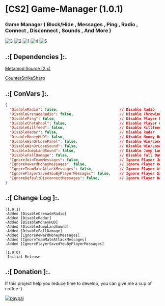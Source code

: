# [CS2] Game-Manager (1.0.1)

### Game Manager ( Block/Hide , Messages , Ping , Radio , Connect , Disconnect , Sounds , And More )

![3](https://github.com/oqyh/cs2-Game-Manager/assets/48490385/76d08c47-d838-4867-8410-06b7c8249add)
![2](https://github.com/oqyh/cs2-Game-Manager/assets/48490385/1d2c9311-3092-4c49-8198-b37d3cb65890)
![1](https://github.com/oqyh/cs2-Game-Manager/assets/48490385/65c8b2d0-045a-46d2-b75a-a2c235fc6a26)
![4](https://github.com/oqyh/cs2-Game-Manager/assets/48490385/138b8ff5-df2e-4c3a-a85a-f8996aeda63b)
![5](https://github.com/oqyh/cs2-Game-Manager/assets/48490385/f9ad7166-e24f-403c-8a60-1efba12f7efc)


## .:[ Dependencies ]:.
[Metamod:Source (2.x)](https://www.sourcemm.net/downloads.php/?branch=master)

[CounterStrikeSharp](https://github.com/roflmuffin/CounterStrikeSharp/releases)

## .:[ ConVars ]:.
```json
{
  "DisableRadio": false,                            // Disable Radio
  "DisableGrenadeRadio": false,                     // Disable Throwing Grenade Radio
  "DisablePing": false,                             // Disable Player Ping
  "DisableChatWheel": false,                        // Disable Player ChatWheel
  "DisableKillfeed": false,                         // Disable Killfeed
  "DisableRadar": false,                            // Disable Radar
  "DisableMoneyHUD": false,                         // Disable Money Hud
  "DisableWinOrLosePanel": false,                   // Disable Win/Lose/DRAW Panel
  "DisableWinOrLoseSound": false,                   // Disable Win/Lose/DRAW Sound
  "DisableJumpLandSound": false,                    // Disable Jump Land Sound
  "DisableFallDamage": false,                       // Disable Fall Damage
  "IgnoreJoinTeamMessages": false,                  // Ignore Player Join Team Messages
  "IgnoreRewardMoneyMessages": false,               // Ignore Player Reward Money Messages
  "IgnoreTeamMateAttackMessages": false,            // Ignore Player Attack TeamMate Messages
  "IgnorePlayerSavedYouByPlayerMessages": false,    // Ignore Player Saved You By Player Messages
  "IgnoreDefaultDisconnectMessages": false,         // Ignore Player Default Disconnect Messages
}
```


## .:[ Change Log ]:.
```
(1.0.1)
-Added [DisableGrenadeRadio]
-Added [DisableRadar]
-Added [DisableMoneyHUD]
-Added [DisableJumpLandSound]
-Added [DisableFallDamage]
-Added [IgnoreRewardMoneyMessages]
-Added [IgnoreTeamMateAttackMessages]
-Added [IgnorePlayerSavedYouByPlayerMessages]

(1.0.0)
-Initial Release
```

## .:[ Donation ]:.

If this project help you reduce time to develop, you can give me a cup of coffee :)

[![paypal](https://www.paypalobjects.com/en_US/i/btn/btn_donateCC_LG.gif)](https://paypal.me/oQYh)
